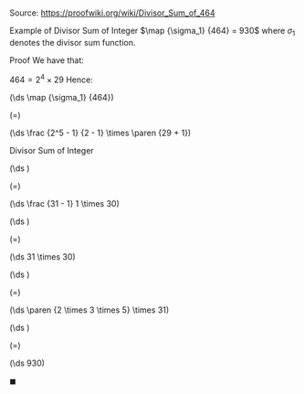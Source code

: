 # 

Source: https://proofwiki.org/wiki/Divisor_Sum_of_464

Example of Divisor Sum of Integer
$\map {\sigma_1} {464} = 930$
where $\sigma_1$ denotes the divisor sum function.


Proof
We have that:

$464 = 2^4 \times 29$
Hence:














\(\ds \map {\sigma_1} {464}\)

\(=\)







\(\ds \frac {2^5 - 1} {2 - 1} \times \paren {29 + 1}\)





Divisor Sum of Integer














\(\ds \)

\(=\)







\(\ds \frac {31 - 1} 1 \times 30\)




















\(\ds \)

\(=\)







\(\ds 31 \times 30\)




















\(\ds \)

\(=\)







\(\ds \paren {2 \times 3 \times 5} \times 31\)




















\(\ds \)

\(=\)







\(\ds 930\)









$\blacksquare$





